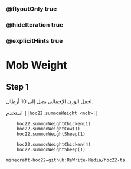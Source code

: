 ### @flyoutOnly true
### @hideIteration true
### @explicitHints true


# Mob Weight

## Step 1
اجعل الوزن الإجمالي يصل إلى 10 أرطال.

استخدم ``||hoc22.summonWeight <mob>||``

```ghost
    hoc22.summonWeightChicken(1)
    hoc22.summonWeightCow(1)
    hoc22.summonWeightSheep(1)
```
```template
    hoc22.summonWeightChicken(4)
    hoc22.summonWeightSheep(1)
```
```package
minecraft-hoc22=github:ReWrite-Media/hoc22-ts
```